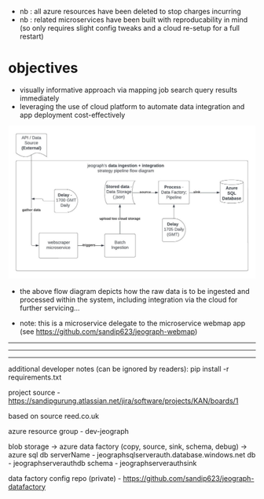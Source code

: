 - nb : all azure resources have been deleted to stop charges incurring
- nb : related microservices have been built with reproducability in mind (so only requires slight config tweaks and a cloud re-setup for a full restart)

# objectives
- visually informative approach via mapping job search query results immediately
- leveraging the use of cloud platform to automate data integration and app deployment cost-effectively

![Alt text](jeo%20webscrape%20ingestion%20pipeline.jpeg)

- the above flow diagram depicts how the raw data is to be ingested and processed within the system, including integration via the cloud for further servicing...

- note: this is a microservice delegate to the microservice webmap app (see https://github.com/sandip623/jeograph-webmap) 


----------------------------------------------------------------------------------------------------------
----------------------------------------------------------------------------------------------------------
----------------------------------------------------------------------------------------------------------
additional developer notes (can be ignored by readers):
pip install -r requirements.txt

project source - https://sandipgurung.atlassian.net/jira/software/projects/KAN/boards/1

based on source reed.co.uk 

azure resource group - dev-jeograph

blob storage -> azure data factory (copy, source, sink, schema, debug) -> azure sql db
serverName - jeographsqlserverauth.database.windows.net
db - jeographserverauthdb
schema - jeographserverauthsink

data factory config repo (private) - https://github.com/sandip623/jeograph-datafactory
